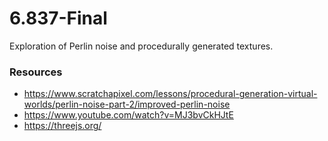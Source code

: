 # 6.837-Final
Exploration of Perlin noise and procedurally generated textures.


### Resources
* https://www.scratchapixel.com/lessons/procedural-generation-virtual-worlds/perlin-noise-part-2/improved-perlin-noise
* https://www.youtube.com/watch?v=MJ3bvCkHJtE
* https://threejs.org/